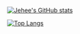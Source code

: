 [![Jehee's GitHub stats](https://github-readme-stats.vercel.app/api?count_private=true&include_all_commits=true&show_icons=true&username=timinguniq&theme=github_dark)](https://github.com/anuraghazra/github-readme-stats)

[![Top Langs](https://github-readme-stats.vercel.app/api/top-langs/?username=timinguniq&layout=compact)](https://github.com/anuraghazra/github-readme-stats)
